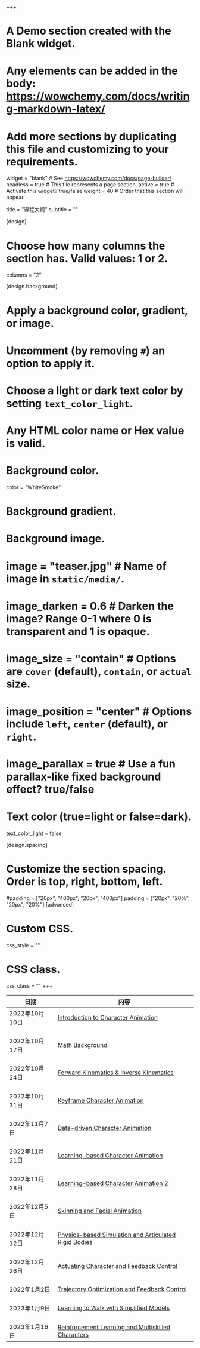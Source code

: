 +++
# A Demo section created with the Blank widget.
# Any elements can be added in the body: https://wowchemy.com/docs/writing-markdown-latex/
# Add more sections by duplicating this file and customizing to your requirements.

widget = "blank"  # See https://wowchemy.com/docs/page-builder/
headless = true  # This file represents a page section.
active = true  # Activate this widget? true/false
weight = 40  # Order that this section will appear.

title = "课程大纲"
subtitle = ""

[design]
  # Choose how many columns the section has. Valid values: 1 or 2.
  columns = "2"

[design.background]
  # Apply a background color, gradient, or image.
  #   Uncomment (by removing `#`) an option to apply it.
  #   Choose a light or dark text color by setting `text_color_light`.
  #   Any HTML color name or Hex value is valid.

  # Background color.
  color = "WhiteSmoke"
  
  # Background gradient.
  
  
  # Background image.
  # image = "teaser.jpg"  # Name of image in `static/media/`.
  # image_darken = 0.6  # Darken the image? Range 0-1 where 0 is transparent and 1 is opaque.
  # image_size = "contain"  #  Options are `cover` (default), `contain`, or `actual` size.
  # image_position = "center"  # Options include `left`, `center` (default), or `right`.
  # image_parallax = true  # Use a fun parallax-like fixed background effect? true/false
  
  # Text color (true=light or false=dark).
  text_color_light = false

[design.spacing]
  # Customize the section spacing. Order is top, right, bottom, left.
  #padding = ["20px", "400px", "20px", "400px"]
  padding = ["20px", "20%", "20px", "20%"]
[advanced]
 # Custom CSS. 
 css_style = ""
 
 # CSS class.
 css_class = ""
+++


| 日期                     	| 内容                                                           	|
|--------------------------|-------------------------------------------------------------------|
|    2022年10月10日    	|    [Introduction to Character Animation](/ppt/01%20-%20Introduction.pdf)                        	|
|    <br>2022年10月17日    	|    <br>[Math Background](/ppt/02%20-%20Math%20Background.pdf)          	|
|    <br>2022年10月24日    	|    <br>[Forward Kinematics & Inverse Kinematics](/ppt/03%20-%20Forward%20and%20Backward%20Kinematics.pdf)                                         	|
|    <br>2022年10月31日    	|    <br>[Keyframe Character Animation](/ppt/04%20-%20Keyframe%20Animation.pdf)                               	|
|    <br>2022年11月7日     	|    <br>[Data-driven Character Animation](/ppt/05%20-%20Data-driven%20Animation.pdf)                      	|
|    <br>2022年11月21日  	|    <br>[Learning-based Character Animation](/ppt/06%20-%20Learning-based%20Animation.pdf)                         	|
|    <br>2022年11月28日     |    <br>[Learning-based Character Animation 2](/ppt/06a%20-%20Learning-based%20Animation%20cont.pdf)
|    <br>2022年12月5日    	|    <br>[Skinning and Facial Animation](/ppt/07%20-%20Skinning.pdf)                              	|
|    <br>2022年12月12日    	|    <br>[Physics-based Simulation and Articulated Rigid Bodies](/ppt/08%20-%20Simulation.pdf)    	|
|    <br>2022年12月26日     	|    <br>[Actuating Character and Feedback Control](/ppt/09%20-%20Actuating%20Characters.pdf)                   	|
|    <br>2022年1月2日    	|    <br>[Trajectory Optimization and Feedback Control](/ppt/10%20-%20Controlling%20Characters.pdf)                    	|
|    <br>2023年1月9日    	|    <br>[Learning to Walk with Simplified Models](/ppt/11%20-%20Learning%20to%20Walk.pdf)              	|
|    <br>2023年1月16日    	|    <br>[Reinforcement Learning and Multiskilled Characters](/static/ppt/12%20-%20Optimal%20Control%20and%20Reinforcement%20Learning.pdf)         	|

